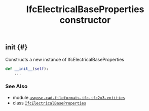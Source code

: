 ﻿---
title: IfcElectricalBaseProperties constructor
second_title: Aspose.CAD for Python via .NET API References
description: 
type: docs
weight: 10
url: /python-net/aspose.cad.fileformats.ifc.ifc2x3.entities/ifcelectricalbaseproperties/__init__/
is_root: false
---

## __init__ {#}

Constructs a new instance of IfcElectricalBaseProperties



```python
def __init__(self):
    ...
```





### See Also
* module [`aspose.cad.fileformats.ifc.ifc2x3.entities`](../../)
* class [`IfcElectricalBaseProperties`](/cad/python-net/aspose.cad.fileformats.ifc.ifc2x3.entities/ifcelectricalbaseproperties)

